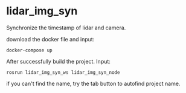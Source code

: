 # lidar_img_syn
Synchronize the timestamp of lidar and camera.



download the docker file and input:

`docker-compose up`

After successfully build the project. Input:
```
rosrun lidar_img_syn_ws lidar_img_syn_node
```
if you can't find the name, try the tab button to autofind project name.
